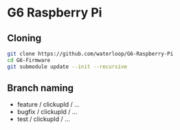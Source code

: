 # G6 Raspberry Pi

## Cloning
```bash
git clone https://github.com/waterloop/G6-Raspberry-Pi
cd G6-Firmware
git submodule update --init --recursive
```

## Branch naming
- feature / clickupId / ...
- bugfix / clickupId / ...
- test / clickupId / ...
